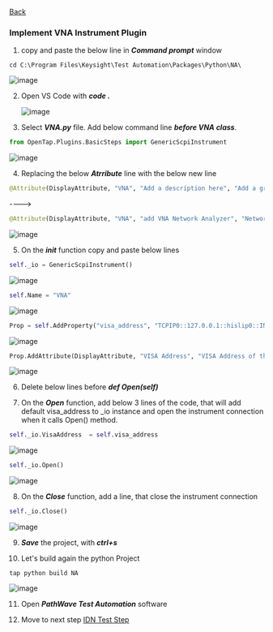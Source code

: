 [Back](https://github.com/csprings/NA/blob/main/PythonTemplate.md)

### Implement VNA Instrument Plugin

1. copy and paste the below line in ***Command prompt*** window 
```
cd C:\Program Files\Keysight\Test Automation\Packages\Python\NA\
```
![image](https://user-images.githubusercontent.com/91975559/176611051-fca7cdf0-2d71-4039-b070-ec7e4d46c213.png)

2. Open VS Code with ***code .***

    ![image](https://user-images.githubusercontent.com/91975559/176611164-4cfec8d2-ac65-4a66-b1ce-4679a224583b.png)

3. Select ***VNA.py*** file. Add below command line ***before VNA class***.
```python
from OpenTap.Plugins.BasicSteps import GenericScpiInstrument
```
![image](https://user-images.githubusercontent.com/91975559/176612588-98e3c05d-1d35-4100-9eb2-9a477cfc4130.png)

4. Replacing the below ***Atrribute*** line with the below new line
```python
@Attribute(DisplayAttribute, "VNA", "Add a description here", "Add a group name here")
```
---->
```python
@Attribute(DisplayAttribute, "VNA", "add VNA Network Analyzer", "Network Analyzer")
```
![image](https://user-images.githubusercontent.com/91975559/176615774-ee9fabd1-48b0-49f7-a5eb-67fd76c15d5d.png)

5. On the ***__init__*** function copy and paste below lines

```python
self._io = GenericScpiInstrument()
```
![image](https://user-images.githubusercontent.com/91975559/176613105-3effe214-429f-40e3-a2d2-0bde557f9e3d.png)

```python
self.Name = "VNA"
```
![image](https://user-images.githubusercontent.com/91975559/176613165-6c1cf43f-7d90-4969-ac4d-c956e8ec184a.png)

```python
Prop = self.AddProperty("visa_address", "TCPIP0::127.0.0.1::hislip0::INSTR", String)
```
![image](https://user-images.githubusercontent.com/91975559/176613387-04cf7290-1d3d-4ef7-b443-e6390948bb30.png)

```python
Prop.AddAttribute(DisplayAttribute, "VISA Address", "VISA Address of the instrument to connect", "VISA")
```
![image](https://user-images.githubusercontent.com/91975559/176613517-d98ee8dc-f348-4935-afa8-4c74f8c52c77.png)

6. Delete below lines before ***def Open(self)***

7.	On the ***Open*** function, add below 3 lines of the code, that will add default visa_address to _io instance and open the instrument connection when it calls Open() method. 
```python
self._io.VisaAddress  = self.visa_address
```
![image](https://user-images.githubusercontent.com/91975559/176613806-5b8d1dc6-ac91-4d10-8db7-152a21dfe6be.png)

```python
self._io.Open()
```
![image](https://user-images.githubusercontent.com/91975559/176613887-0885aa69-2eb0-4350-87c8-81643d936574.png)

8.	On the ***Close*** function, add a line, that close the instrument connection 
```python
self._io.Close()
```
![image](https://user-images.githubusercontent.com/91975559/176613951-31348739-1dd6-49cc-a81a-e8c5b2f55d90.png)

9. ***Save*** the project, with ***ctrl+s***

10. Let's build again the python Project
```
tap python build NA
```
![image](https://user-images.githubusercontent.com/91975559/176614879-96f76eb8-d8c8-465f-8cb6-a97e7129fecc.png)

11. Open ***PathWave Test Automation*** software

12. Move to next step [IDN Test Step](https://github.com/csprings/NA/blob/main/IDN.md)
